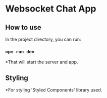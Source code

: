 # Websocket Chat App

## How to use

In the project directory, you can run:

### `npm run dev`

*That will start the server and app.

## Styling

*For styling 'Styled Components' library used.
